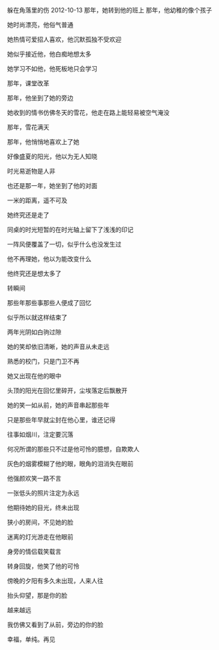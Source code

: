 躲在角落里的伤
2012-10-13
那年，她转到他的班上 那年，他幼稚的像个孩子

她时尚漂亮，他俗气普通

她热情可爱招人喜欢，他沉默孤独不受欢迎

她似乎接近他，他白痴地想太多

她学习不如他，他死板地只会学习

那年，课堂改革

那年，他坐到了她的旁边

她收到的情书仿佛冬天的雪花，他走在路上能轻易被空气淹没

那年，雪花满天

那年，他悄悄地喜欢上了她

好像盛夏的阳光，他以为无人知晓

时光易逝物是人非

也还是那一年，她坐到了他的对面

一米的距离，遥不可及

她终究还是走了

同桌的时光短暂的在时光轴上留下了浅浅的印记

一阵风便覆盖了一切，似乎什么也没发生过

他不再理她，他以为能改变什么

他终究还是想太多了

转瞬间

那些年那些事那些人便成了回忆

似乎所以就这样结束了

两年光阴如白驹过隙

她的笑却依旧清晰，她的声音从未走远

熟悉的校门，只是门卫不再

她又出现在他的眼中

头顶的阳光在回忆里碎开，尘埃落定后飘散开

她的笑一如从前，她的声音串起那些年

只是那些年早就尘封在他心里，谁还记得

往事如烟川，注定要沉落

何况所谓的那些只不过是他可怜的臆想，自欺欺人

灰色的烟雾模糊了他的眼，眼角的泪消失在眼前

他强颜欢笑一路不言

一张低头的照片注定为永远

他期待她的目光，终未出现

狭小的房间，不见她的脸

迷离的灯光游走在他眼前

身旁的情侣载笑载言

转身回旋，他笑了他的可怜

傍晚的夕阳有多久未出现，人来人往

抬头仰望，那是你的脸

越来越远

我仿佛又看到了从前，旁边的你的脸

幸福，单纯。再见